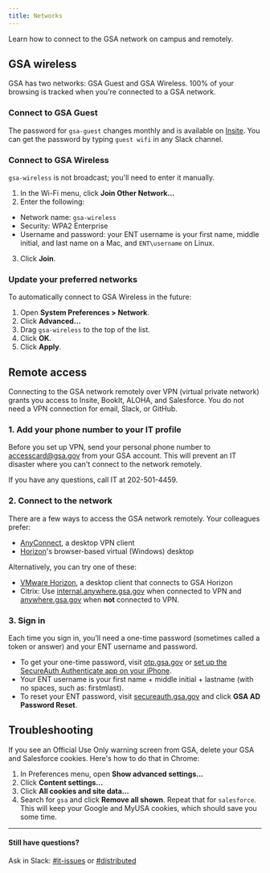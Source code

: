 ```yaml
---
title: Networks
---
```


Learn how to connect to the GSA network on campus and remotely.

## GSA wireless

GSA has two networks: GSA Guest and GSA Wireless. 100% of your browsing is tracked when you're connected to a GSA network.

### Connect to GSA Guest

The password for `gsa-guest` changes monthly and is available on [Insite](http://insite.gsa.gov). You can get the password by typing `guest wifi` in any Slack channel.

### Connect to GSA Wireless

`gsa-wireless` is not broadcast; you'll need to enter it manually.

1. In the Wi-Fi menu, click **Join Other Network...**
2. Enter the following:
  - Network name: `gsa-wireless`
  - Security: WPA2 Enterprise
  - Username and password: your ENT username is your first name, middle initial, and last name on a Mac, and `ENT\username` on Linux.
3. Click **Join**.

### Update your preferred networks

To automatically connect to GSA Wireless in the future:

1. Open **System Preferences > Network**.
2. Click **Advanced...**
3. Drag `gsa-wireless` to the top of the list.
4. Click **OK**.
5. Click **Apply**.

## Remote access

Connecting to the GSA network remotely over VPN (virtual private network) grants you access to Insite, BookIt, ALOHA, and Salesforce. You do not need a VPN connection for email, Slack, or GitHub.

### 1. Add your phone number to your IT profile

Before you set up VPN, send your personal phone number to [accesscard@gsa.gov](mailto:accesscard@gsa.gov) from your GSA account. This will prevent an IT disaster where you can't connect to the network remotely.

If you have any questions, call IT at 202-501-4459.

### 2. Connect to the network

There are a few ways to access the GSA network remotely. Your colleagues prefer:

- [AnyConnect](/anyconnect/), a desktop VPN client
- [Horizon](https://horizon.gsa.gov/)'s browser-based virtual (Windows) desktop

Alternatively, you can try one of these:

- [VMware Horizon](/vmware-horizon/), a desktop client that connects to GSA Horizon
- Citrix: Use [internal.anywhere.gsa.gov](https://internal.anywhere.gsa.gov/) when connected to VPN and [anywhere.gsa.gov](https://anywhere.gsa.gov/) when **not** connected to VPN.

### 3. Sign in

Each time you sign in, you’ll need a one-time password (sometimes called a token or answer) and your ENT username and password.

* To get your one-time password, visit [otp.gsa.gov](https://otp.gsa.gov) or [set up the SecureAuth Authenticate app on your iPhone](https://handbook.18f.gov/pdfs/setting_up_otp_for_remote_access.pdf).
* Your ENT username is your first name + middle initial + lastname (with no spaces, such as: firstmlast).
* To reset your ENT password, visit [secureauth.gsa.gov](https://secureauth.gsa.gov) and click **GSA AD Password Reset**.

## Troubleshooting

If you see an Official Use Only warning screen from GSA, delete your GSA and Salesforce cookies. Here's how to do that in Chrome:

1. In Preferences menu, open **Show advanced settings...**
2. Click **Content settings...**
3. Click **All cookies and site data...**
4. Search for `gsa` and click **Remove all shown**. Repeat that for `salesforce`. This will keep your Google and MyUSA cookies, which should save you some time.

----

#### Still have questions?

Ask in Slack: [#it-issues](https://gsa-tts.slack.com/messages/questions/) or [#distributed](https://gsa-tts.slack.com/messages/distributed/)
